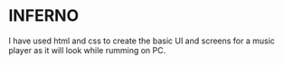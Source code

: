 # INFERNO
I have used html and css to create the basic UI and screens for a music player as it will look while rumming on PC.

